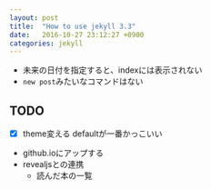 ```yaml
---
layout: post
title:  "How to use jekyll 3.3"
date:   2016-10-27 23:12:27 +0900
categories: jekyll 
---
```


* 未来の日付を指定すると、indexには表示されない
* `new post`みたいなコマンドはない

## TODO
- [x] theme変える
    defaultが一番かっこいい
- github.ioにアップする
- revealjsとの連携
    - 読んだ本の一覧